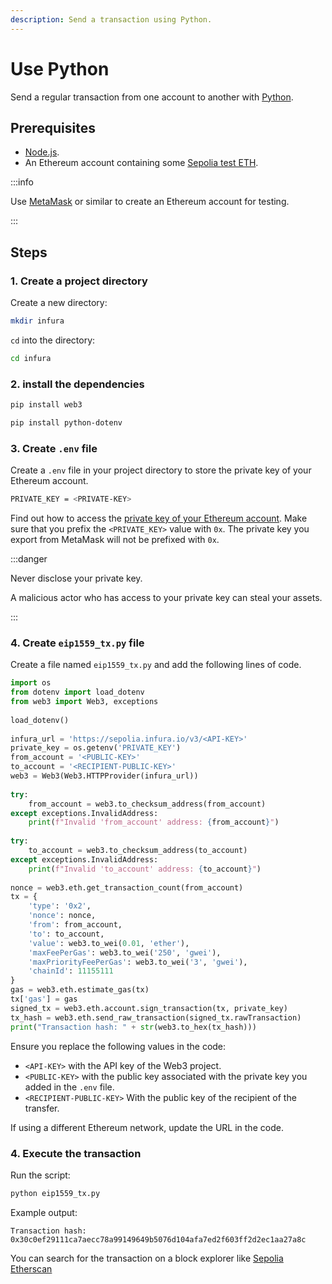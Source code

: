 ```yaml
---
description: Send a transaction using Python.
---
```


# Use Python

Send a regular transaction from one account to another with [Python](https://www.python.org/).

## Prerequisites

- [Node.js](https://nodejs.org/en/download/).
- An Ethereum account containing some [Sepolia test ETH](https://www.infura.io/faucet).

:::info

Use [MetaMask](https://metamask.io) or similar to create an Ethereum account for testing.

:::

## Steps

### 1. Create a project directory

Create a new directory:

```bash
mkdir infura
```

`cd` into the directory:

```bash
cd infura
```

### 2. install the dependencies

```bash
pip install web3
```

```bash
pip install python-dotenv
```

### 3. Create `.env` file

Create a `.env` file in your project directory to store the private key of your Ethereum account.

```bash
PRIVATE_KEY = <PRIVATE-KEY>
```

Find out how to access the [private key of your Ethereum account](https://metamask.zendesk.com/hc/en-us/articles/360015289632-How-to-Export-an-Account-Private-Key). Make sure that you prefix the `<PRIVATE_KEY>` value with `0x`. The
private key you export from MetaMask will not be prefixed with `0x`.

:::danger

Never disclose your private key.

A malicious actor who has access to your private key can steal your assets.

:::

### 4. Create `eip1559_tx.py` file

Create a file named `eip1559_tx.py` and add the following lines of code.

```python
import os  
from dotenv import load_dotenv  
from web3 import Web3, exceptions  
  
load_dotenv()  
  
infura_url = 'https://sepolia.infura.io/v3/<API-KEY>'  
private_key = os.getenv('PRIVATE_KEY')  
from_account = '<PUBLIC-KEY>'  
to_account = '<RECIPIENT-PUBLIC-KEY>'  
web3 = Web3(Web3.HTTPProvider(infura_url))  
  
try:  
    from_account = web3.to_checksum_address(from_account)  
except exceptions.InvalidAddress:  
    print(f"Invalid 'from_account' address: {from_account}")  
  
try:  
    to_account = web3.to_checksum_address(to_account)  
except exceptions.InvalidAddress:  
    print(f"Invalid 'to_account' address: {to_account}")  
  
nonce = web3.eth.get_transaction_count(from_account)  
tx = {
    'type': '0x2',
    'nonce': nonce,
    'from': from_account,
    'to': to_account,
    'value': web3.to_wei(0.01, 'ether'),
    'maxFeePerGas': web3.to_wei('250', 'gwei'),
    'maxPriorityFeePerGas': web3.to_wei('3', 'gwei'),
    'chainId': 11155111
}
gas = web3.eth.estimate_gas(tx)
tx['gas'] = gas
signed_tx = web3.eth.account.sign_transaction(tx, private_key)
tx_hash = web3.eth.send_raw_transaction(signed_tx.rawTransaction)
print("Transaction hash: " + str(web3.to_hex(tx_hash)))
```

Ensure you replace the following values in the code:

- `<API-KEY>` with the API key of the Web3 project.
- `<PUBLIC-KEY>` with the public key associated with the private key you added in the `.env` file.
- `<RECIPIENT-PUBLIC-KEY>` With the public key of the recipient of the transfer.

If using a different Ethereum network, update the URL in the code.

### 4. Execute the transaction

Run the script:

```bash
python eip1559_tx.py
```

Example output:

```
Transaction hash: 0x30c0ef29111ca7aecc78a99149649b5076d104afa7ed2f603ff2d2ec1aa27a8c
```

You can search for the transaction on a block explorer like [Sepolia Etherscan](https://sepolia.etherscan.io/tx/0x28e414889b47ba43b00086bc3ae42ea4ea521739f77b78afcaefb1b7fe42e955)

